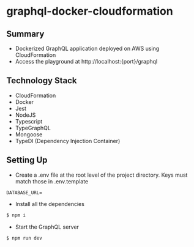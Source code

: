 # graphql-docker-cloudformation

## Summary ##

* Dockerized GraphQL application deployed on AWS using CloudFormation
* Access the playground at http://localhost:{port}/graphql

## Technology Stack ##

* CloudFormation
* Docker
* Jest
* NodeJS
* Typescript
* TypeGraphQL
* Mongoose
* TypeDI (Dependency Injection Container)


## Setting Up ##

* Create a .env file at the root level of the project directory. Keys must match those in .env.template
```
DATABASE_URL=
```
* Install all the dependencies
```sh
$ npm i
```
* Start the GraphQL server
```sh
$ npm run dev
```
